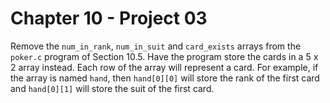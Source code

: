 # Chapter 10 - Project 03

Remove the `num_in_rank`, `num_in_suit` and `card_exists` arrays from the `poker.c` program of Section 10.5. Have the program store the cards in a 5 x 2 array instead. Each row of the array will represent a card. For example, if the array is named `hand`, then `hand[0][0]` will store the rank of the first card and `hand[0][1]` will store the suit of the first card.  
